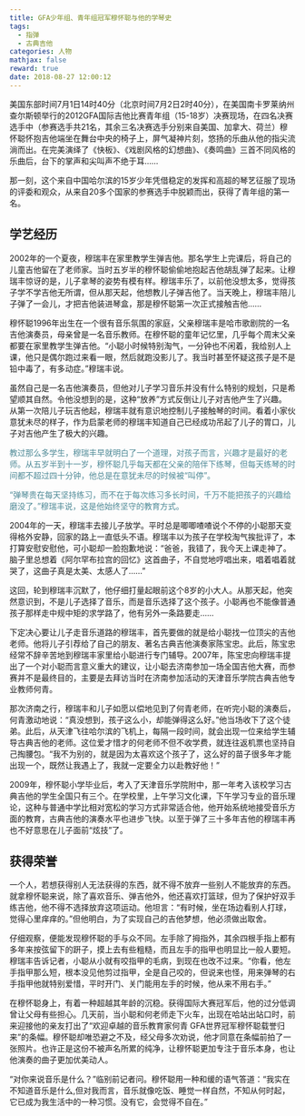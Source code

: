 ```yaml
---
title: GFA少年组、青年组冠军穆怀聪与他的学琴史
tags:
  - 指弹
  - 古典吉他
categories: 人物
mathjax: false
reward: true
date: 2018-08-27 12:00:12
---
```

美国东部时间7月1日14时40分（北京时间7月2日2时40分），在美国南卡罗莱纳州查尔斯顿举行的2012GFA国际吉他比赛青年组（15-18岁）决赛现场，在四名决赛选手中（参赛选手共21名，其余三名决赛选手分别来自美国、加拿大、荷兰）穆怀聪怀抱吉他端坐在舞台中央的椅子上，屏气凝神片刻，悠扬的乐曲从他的指尖流淌而出。在完美演绎了《快板》、《戏剧风格的幻想曲》、《奏鸣曲》三首不同风格的乐曲后，台下的掌声和尖叫声不绝于耳……

那一刻，这个来自中国哈尔滨的15岁少年凭借稳定的发挥和高超的琴艺征服了现场的评委和观众，从来自20多个国家的参赛选手中脱颖而出，获得了青年组的第一名。

## 学艺经历

2002年的一个夏夜，穆瑞丰在家里教学生弹吉他。那名学生上完课后，将自己的儿童吉他留在了老师家。当时五岁半的穆怀聪偷偷地抱起吉他胡乱弹了起来。让穆瑞丰惊讶的是，儿子拿琴的姿势有模有样。穆瑞丰乐了，以前他没想太多，觉得孩子学不学吉他无所谓，但从那天起，他想教儿子弹吉他了。当天晚上，穆瑞丰陪儿子弹了一会儿，才把吉他装进琴盒，那是穆怀聪第一次正式接触吉他……

穆怀聪1996年出生在一个很有音乐氛围的家庭，父亲穆瑞丰是哈市歌剧院的一名吉他演奏员，母亲曾是一名音乐教师。在穆怀聪的童年记忆里，几乎每个周末父亲都要在家里教学生弹吉他。“小聪小时候特别淘气，一分钟也不闲着，我给别人上课，他只是偶尔跑过来看一眼，然后就跑没影儿了。我当时甚至怀疑这孩子是不是铅中毒了，有多动症。”穆瑞丰说。

虽然自己是一名吉他演奏员，但他对儿子学习音乐并没有什么特别的规划，只是希望顺其自然。令他没想到的是，这种“放养”方式反倒让儿子对吉他产生了兴趣。
从第一次陪儿子玩吉他起，穆瑞丰就有意识地控制儿子接触琴的时间。看着小家伙意犹未尽的样子，作为启蒙老师的穆瑞丰知道自己已经成功吊起了儿子的胃口，儿子对吉他产生了极大的兴趣。

<font color="#4c8895">教过那么多学生，穆瑞丰早就明白了一个道理，对孩子而言，兴趣才是最好的老师。从五岁半到十一岁，穆怀聪几乎每天都在父亲的陪伴下练琴，但每天练琴的时间都不超过四十分钟，他总是在意犹未尽的时候被“叫停”。

“弹琴贵在每天坚持练习，而不在于每次练习多长时间，千万不能把孩子的兴趣给磨没了。”穆瑞丰说，这是他始终坚守的教育方式。</font>

2004年的一天，穆瑞丰去接儿子放学。平时总是唧唧喳喳说个不停的小聪那天变得格外安静，回家的路上一直低头不语。穆瑞丰以为孩子在学校淘气挨批评了，本打算安慰安慰他，可小聪却一脸抱歉地说：“爸爸，我错了，我今天上课走神了。脑子里总想着《阿尔罕布拉宫的回忆》这首曲子，不自觉地哼唱出来，唱着唱着就哭了，这曲子真是太美、太感人了……”

这回，轮到穆瑞丰沉默了，他仔细打量起眼前这个8岁的小大人。从那天起，他突然意识到，不是儿子选择了音乐，而是音乐选择了这个孩子。小聪再也不能像普通孩子那样走中规中矩的求学路了，他有另外一条路要走……

下定决心要让儿子走音乐道路的穆瑞丰，首先要做的就是给小聪找一位顶尖的吉他老师。他将儿子引荐给了自己的朋友、著名古典吉他演奏家陈宝忠。此后，陈宝忠经常不辞辛苦地到穆瑞丰家里给小聪进行专门辅导。2007年，陈宝忠向穆瑞丰提出了一个对小聪而言意义重大的建议，让小聪去济南参加一场全国吉他大赛，而参赛并不是最终目的，主要是去拜访当时在济南参加活动的天津音乐学院古典吉他专业教师何青。

那次济南之行，穆瑞丰和儿子如愿以偿地见到了何青老师，在听完小聪的演奏后，何青激动地说：“真没想到，孩子这么小，却能弹得这么好。”他当场收下了这个徒弟。此后，从天津飞往哈尔滨的飞机上，每隔一段时间，就会出现一位来给学生辅导古典吉他的老师。这位爱才惜才的何老师不但不收学费，就连往返机票也坚持自己掏腰包。“我不为别的，就是因为太喜欢这个孩子了，这么好的苗子很多年才能出现一个，既然让我遇上了，我就一定要全力以赴教好他！”

2009年，穆怀聪小学毕业后，考入了天津音乐学院附中，那一年考入该校学习古典吉他的学生全国只有三个。在学校里，上午学习文化课，下午学习专业的音乐理论，这种与普通中学比相对宽松的学习方式非常适合他，他开始系统地接受音乐方面的教育，古典吉他的演奏水平也进步飞快。以至于弹了三十多年吉他的穆瑞丰再也不好意思在儿子面前“炫技”了。

## 获得荣誉

一个人，若想获得别人无法获得的东西，就不得不放弃一些别人不能放弃的东西。就拿穆怀聪来说，除了喜欢音乐、弹吉他外，他还喜欢打篮球，但为了保护好双手练吉他，他不得不选择放弃这项运动。他坦言：“有时候，坐在场边看别人打球，觉得心里痒痒的。”但他明白，为了实现自己的吉他梦想，他必须做出取舍。

仔细观察，便能发现穆怀聪的手与众不同。左手除了拇指外，其余四根手指上都有多年来按弦留下的趼子，摸上去有些粗糙，而且左手的指甲也明显比一般人要短。穆瑞丰告诉记者，小聪从小就有咬指甲的毛病，到现在也改不过来。“你看，他左手指甲那么短，根本没见他剪过指甲，全是自己咬的，但说来也怪，用来弹琴的右手指甲他就特别爱惜，平时开门、关门能用左手的时候，他从来不用右手。”

在穆怀聪身上，有着一种超越其年龄的沉稳。获得国际大赛冠军后，他的过分低调曾让父母有些担心。几天前，当小聪和何老师走下火车，出现在哈站出站口时，前来迎接他的亲友打出了“欢迎卓越的音乐教育家何青 GFA世界冠军穆怀聪载誉归来”的条幅。穆怀聪却唯恐避之不及，经父母多次劝说，他才同意在条幅前拍了一张照片。也许正是这份不被声名所累的纯净，让穆怀聪更加专注于音乐本身，也让他演奏的曲子更加优美动人。

“对你来说音乐是什么？”临别前记者问。穆怀聪用一种和缓的语气答道：“我实在不知道音乐是什么,但对我而言，音乐就像吃饭、睡觉一样自然，不知从何时起，它已成为我生活中的一种习惯。没有它，会觉得不自在。”
